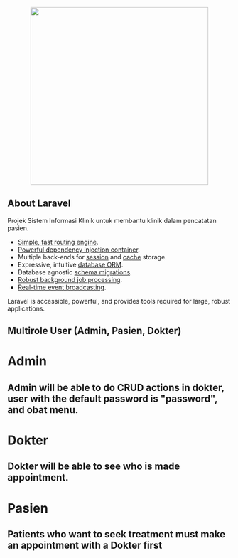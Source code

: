 <p align="center"><a href="https://laravel.com" target="_blank"><img src="https://raw.githubusercontent.com/laravel/art/master/logo-lockup/5%20SVG/2%20CMYK/1%20Full%20Color/laravel-logolockup-cmyk-red.svg" width="400"></a></p>



## About Laravel

Projek Sistem Informasi Klinik untuk membantu klinik dalam pencatatan pasien.

- [Simple, fast routing engine](https://laravel.com/docs/routing).
- [Powerful dependency injection container](https://laravel.com/docs/container).
- Multiple back-ends for [session](https://laravel.com/docs/session) and [cache](https://laravel.com/docs/cache) storage.
- Expressive, intuitive [database ORM](https://laravel.com/docs/eloquent).
- Database agnostic [schema migrations](https://laravel.com/docs/migrations).
- [Robust background job processing](https://laravel.com/docs/queues).
- [Real-time event broadcasting](https://laravel.com/docs/broadcasting).

Laravel is accessible, powerful, and provides tools required for large, robust applications.

## Multirole User (Admin, Pasien, Dokter)

# Admin
## Admin will be able to do CRUD actions in **dokter**, **user** with the default password is "password", and **obat** menu.


# Dokter
## Dokter will be able to see who is made appointment.


# Pasien
## Patients who want to seek treatment must make an appointment with a Dokter first

